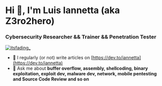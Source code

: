 # Hi 👋, I'm Luis Iannetta (aka Z3ro2hero)
### Cybersecurity Researcher && Trainer && Penetration Tester

<p align="left"> <a href="https://www.linkedin.com/in/cyberzero2hero/" target="_blank"><img src="https://img.shields.io/twitter/follow/iannetta?logo=linkedin&style=for-the-badge" alt="itsfading_" /></a> </p>


- 📝 I regularly (or not) write articles on [https://dev.to/iannetta](https://dev.to/iannetta)
- 💬 Ask me about **buffer overflow, assembly, shellcoding, binary exploitation, exploit dev, malware dev, network, mobile pentesting and Source Code Review and so on**
